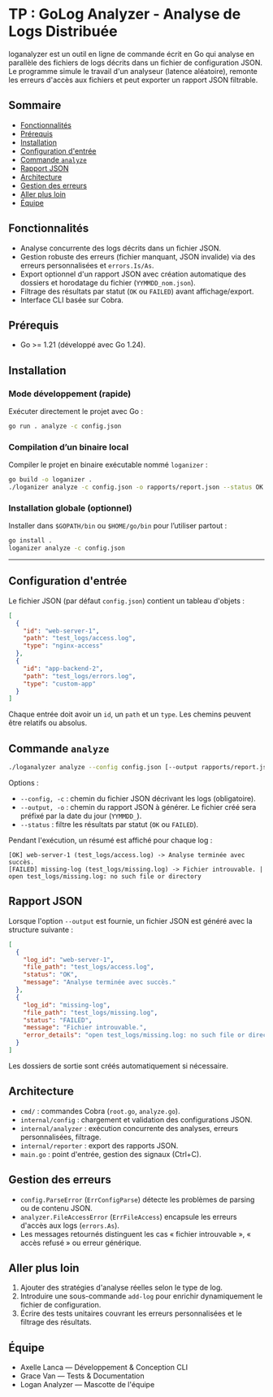 # TP : GoLog Analyzer - Analyse de Logs Distribuée

loganalyzer est un outil en ligne de commande écrit en Go qui analyse en parallèle des fichiers de logs décrits dans un fichier de configuration JSON. Le programme simule le travail d'un analyseur (latence aléatoire), remonte les erreurs d'accès aux fichiers et peut exporter un rapport JSON filtrable.

## Sommaire
- [Fonctionnalités](#fonctionnalités)
- [Prérequis](#prérequis)
- [Installation](#installation)
- [Configuration d'entrée](#configuration-dentrée)
- [Commande `analyze`](#commande-analyze)
- [Rapport JSON](#rapport-json)
- [Architecture](#architecture)
- [Gestion des erreurs](#gestion-des-erreurs)
- [Aller plus loin](#aller-plus-loin)
- [Équipe](#équipe)

## Fonctionnalités
- Analyse concurrente des logs décrits dans un fichier JSON.
- Gestion robuste des erreurs (fichier manquant, JSON invalide) via des erreurs personnalisées et `errors.Is/As`.
- Export optionnel d'un rapport JSON avec création automatique des dossiers et horodatage du fichier (`YYMMDD_nom.json`).
- Filtrage des résultats par statut (`OK` ou `FAILED`) avant affichage/export.
- Interface CLI basée sur Cobra.

## Prérequis
- Go \>= 1.21 (développé avec Go 1.24).

## Installation

### Mode développement (rapide)
Exécuter directement le projet avec Go :
```bash
go run . analyze -c config.json
```

### Compilation d’un binaire local
Compiler le projet en binaire exécutable nommé `loganizer` :
```bash
go build -o loganizer .
./loganizer analyze -c config.json -o rapports/report.json --status OK
```

### Installation globale (optionnel)
Installer dans `$GOPATH/bin` ou `$HOME/go/bin` pour l’utiliser partout :
```bash
go install .
loganizer analyze -c config.json
```

---
## Configuration d'entrée
Le fichier JSON (par défaut `config.json`) contient un tableau d'objets :

```json
[
  {
    "id": "web-server-1",
    "path": "test_logs/access.log",
    "type": "nginx-access"
  },
  {
    "id": "app-backend-2",
    "path": "test_logs/errors.log",
    "type": "custom-app"
  }
]
```

Chaque entrée doit avoir un `id`, un `path` et un `type`. Les chemins peuvent être relatifs ou absolus.

## Commande `analyze`
```bash
./loganalyzer analyze --config config.json [--output rapports/report.json] [--status OK|FAILED]
```

Options :
- `--config, -c` : chemin du fichier JSON décrivant les logs (obligatoire).
- `--output, -o` : chemin du rapport JSON à générer. Le fichier créé sera préfixé par la date du jour (`YYMMDD_`).
- `--status` : filtre les résultats par statut (`OK` ou `FAILED`).

Pendant l'exécution, un résumé est affiché pour chaque log :
```
[OK] web-server-1 (test_logs/access.log) -> Analyse terminée avec succès.
[FAILED] missing-log (test_logs/missing.log) -> Fichier introuvable. | open test_logs/missing.log: no such file or directory
```

## Rapport JSON
Lorsque l'option `--output` est fournie, un fichier JSON est généré avec la structure suivante :
```json
[
  {
    "log_id": "web-server-1",
    "file_path": "test_logs/access.log",
    "status": "OK",
    "message": "Analyse terminée avec succès."
  },
  {
    "log_id": "missing-log",
    "file_path": "test_logs/missing.log",
    "status": "FAILED",
    "message": "Fichier introuvable.",
    "error_details": "open test_logs/missing.log: no such file or directory"
  }
]
```
Les dossiers de sortie sont créés automatiquement si nécessaire.

## Architecture
- `cmd/` : commandes Cobra (`root.go`, `analyze.go`).
- `internal/config` : chargement et validation des configurations JSON.
- `internal/analyzer` : exécution concurrente des analyses, erreurs personnalisées, filtrage.
- `internal/reporter` : export des rapports JSON.
- `main.go` : point d'entrée, gestion des signaux (Ctrl+C).

## Gestion des erreurs
- `config.ParseError` (`ErrConfigParse`) détecte les problèmes de parsing ou de contenu JSON.
- `analyzer.FileAccessError` (`ErrFileAccess`) encapsule les erreurs d'accès aux logs (`errors.As`).
- Les messages retournés distinguent les cas « fichier introuvable », « accès refusé » ou erreur générique.

## Aller plus loin
1. Ajouter des stratégies d'analyse réelles selon le type de log.
2. Introduire une sous-commande `add-log` pour enrichir dynamiquement le fichier de configuration.
3. Écrire des tests unitaires couvrant les erreurs personnalisées et le filtrage des résultats.

## Équipe
- Axelle Lanca — Développement & Conception CLI
- Grace Van — Tests & Documentation
- Logan Analyzer — Mascotte de l'équipe
